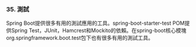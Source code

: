 ### 35. 測試

Spring Boot提供很多有用的測試應用的工具。spring-boot-starter-test POM提供Spring Test，JUnit，Hamcrest和Mockito的依賴。在spring-boot核心模塊org.springframework.boot.test包下也有很多有用的測試工具。
